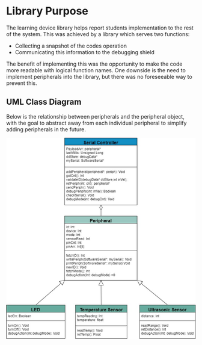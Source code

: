 # Library Purpose

The learning device library helps report students implementation to the rest of the system. This was achieved by a library which serves two functions:
- Collecting a snapshot of the codes operation
- Communicating this information to the debugging shield

The benefit of implementing this was the opportunity to make the code more readable with logical function names. One downside is the need to implement peripherals into the library, but there was no foreseeable way to prevent this.


## UML Class Diagram
Below is the relationship between peripherals and the peripheral object, with the goal to abstract away from each individual peripheral to simplify adding peripherals in the future.

![UML Diagram of Peripherals](https://raw.githubusercontent.com/swithers19/RRLS-Arduino-Library/master/docs/UML-Class-Diagram.jpg)
